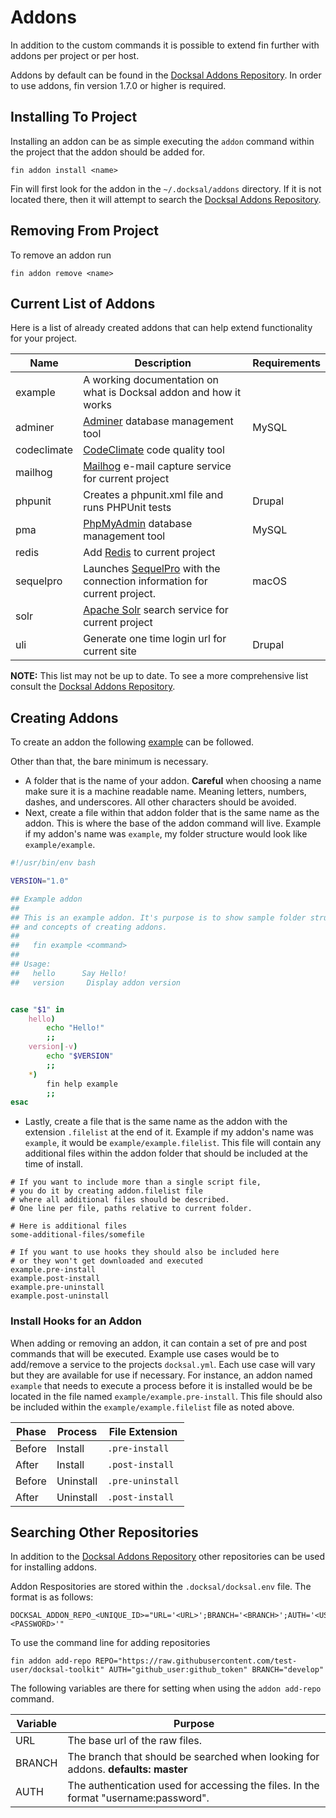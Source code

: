 # Addons

In addition to the custom commands it is possible to extend fin further with addons per project or per host.

Addons by default can be found in the [Docksal Addons Repository](https://github.com/docksal/addons).
In order to use addons, fin version 1.7.0 or higher is required.

## Installing To Project

Installing an addon can be as simple executing the `addon` command within the project that the addon should be added for.

```
fin addon install <name>
```

Fin will first look for the addon in the `~/.docksal/addons` directory. If it is not located there, then it will attempt to search the [Docksal Addons Repository](https://github.com/docksal/addons).

## Removing From Project

To remove an addon run

```
fin addon remove <name>
```

## Current List of Addons

Here is a list of already created addons that can help extend functionality for your project.

|   Name	|  Description 	|  Requirements 	|
|--- |--- |--- |
|   example	|  A working documentation on what is Docksal addon and how it works 	|  |
|   adminer | [Adminer](https://www.adminer.org/) database management tool | MySQL |
|   codeclimate | [CodeClimate](https://codeclimate.com/) code quality tool | |
|   mailhog | [Mailhog](https://github.com/mailhog/MailHog) e-mail capture service for current project |  |
|   phpunit | Creates a phpunit.xml file and runs PHPUnit tests | Drupal |
|   pma | [PhpMyAdmin](https://www.phpmyadmin.net/) database management tool | MySQL |
|   redis | Add [Redis](https://redis.io/) to current project |  |
|   sequelpro | Launches [SequelPro](https://www.sequelpro.com) with the connection information for current project. | macOS |
|   solr | [Apache Solr](http://lucene.apache.org/solr/) search service for current project |  |
|   uli | Generate one time login url for current site | Drupal |

__NOTE:__ This list may not be up to date. To see a more comprehensive list consult the [Docksal Addons Repository](https://github.com/docksal/addons).

## Creating Addons

To create an addon the following [example](https://github.com/docksal/addons/tree/master/example) can be followed.

Other than that, the bare minimum is necessary.

* A folder that is the name of your addon. **Careful** when choosing a name make sure it is a machine readable name. Meaning
letters, numbers, dashes, and underscores. All other characters should be avoided.
* Next, create a file within that addon folder that is the same name as the addon. This is where the base of the addon command will
live. Example if my addon's name was `example`, my folder structure would look like `example/example`.
```bash
#!/usr/bin/env bash

VERSION="1.0"

## Example addon
##
## This is an example addon. It's purpose is to show sample folder structure
## and concepts of creating addons.
##
##   fin example <command>
##
## Usage:
##   hello      Say Hello!
##   version     Display addon version


case "$1" in
	hello)
		echo "Hello!"
		;;
	version|-v)
		echo "$VERSION"
		;;
	*)
		fin help example
		;;
esac
```

* Lastly, create a file that is the same name as the addon with the extension `.filelist` at the end of it. Example if my addon's name was `example`, it would be `example/example.filelist`. This file will contain any additional files within the addon folder that should be included at the time of install.
```
# If you want to include more than a single script file,
# you do it by creating addon.filelist file
# where all additional files should be described.
# One line per file, paths relative to current folder.

# Here is additional files
some-additional-files/somefile

# If you want to use hooks they should also be included here
# or they won't get downloaded and executed
example.pre-install
example.post-install
example.pre-uninstall
example.post-uninstall
```

### Install Hooks for an Addon

When adding or removing an addon, it can contain a set of pre and post commands that will be executed. Example use cases would be to add/remove a service to the projects `docksal.yml`. Each use case will vary but they are available for use if necessary. For instance, an addon named `example` that needs to execute a process before it is installed would be be located in the file named `example/example.pre-install`. This file should also be included within the `example/example.filelist` file as noted above.


Phase | Process | File Extension
------|---------|----------------
Before | Install | `.pre-install`
After | Install | `.post-install`
Before | Uninstall | `.pre-uninstall`
After | Uninstall | `.post-install`

## Searching Other Repositories

In addition to the [Docksal Addons Repository](https://github.com/docksal/addons) other repositories can be used for installing addons.

Addon Respositories are stored within the `.docksal/docksal.env` file. The format is as follows:

```
DOCKSAL_ADDON_REPO_<UNIQUE_ID>="URL='<URL>';BRANCH='<BRANCH>';AUTH='<USERNAME>:<PASSWORD>'"
```

To use the command line for adding repositories

```
fin addon add-repo REPO="https://raw.githubusercontent.com/test-user/docksal-toolkit" AUTH="github_user:github_token" BRANCH="develop"
```

The following variables are there for setting when using the `addon add-repo` command.

Variable | Purpose
----------|---------
URL | The base url of the raw files.
BRANCH | The branch that should be searched when looking for addons. **defaults: master**
AUTH | The authentication used for accessing the files. In the format "username:password".
